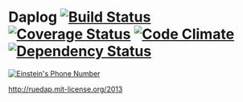 # Daplog [![Build Status](https://travis-ci.org/ruedap/daplog.png?branch=master)](https://travis-ci.org/ruedap/daplog) [![Coverage Status](https://coveralls.io/repos/ruedap/daplog/badge.png)](https://coveralls.io/r/ruedap/daplog) [![Code Climate](https://codeclimate.com/github/ruedap/daplog.png)](https://codeclimate.com/github/ruedap/daplog) [![Dependency Status](https://gemnasium.com/ruedap/daplog.png)](https://gemnasium.com/ruedap/daplog)

[![Einstein's Phone Number](https://dl.dropboxusercontent.com/u/281168/images/github-daplog-readme.png)](http://blog.ruedap.com/)


http://ruedap.mit-license.org/2013
